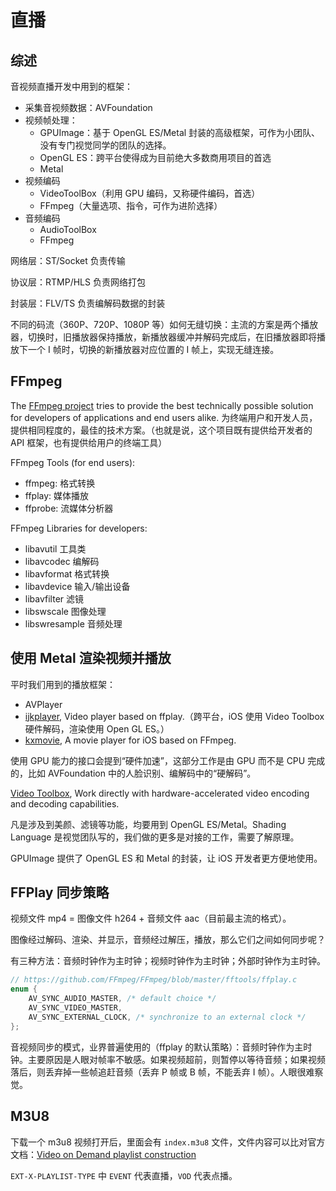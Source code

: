 # 直播

## 综述

音视频直播开发中用到的框架：

- 采集音视频数据：AVFoundation
- 视频帧处理：
  - GPUImage：基于 OpenGL ES/Metal 封装的高级框架，可作为小团队、没有专门视觉同学的团队的选择。
  - OpenGL ES：跨平台使得成为目前绝大多数商用项目的首选
  - Metal
- 视频编码
  - VideoToolBox（利用 GPU 编码，又称硬件编码，首选）
  - FFmpeg（大量选项、指令，可作为进阶选择）
- 音频编码
  - AudioToolBox
  - FFmpeg

网络层：ST/Socket 负责传输

协议层：RTMP/HLS 负责网络打包

封装层：FLV/TS 负责编解码数据的封装

不同的码流（360P、720P、1080P 等）如何无缝切换：主流的方案是两个播放器，切换时，旧播放器保持播放，新播放器缓冲并解码完成后，在旧播放器即将播放下一个 I 帧时，切换的新播放器对应位置的 I 帧上，实现无缝连接。

## FFmpeg

The [FFmpeg project](https://ffmpeg.org/about.html) tries to provide the best technically possible solution for developers of applications and end users alike. 为终端用户和开发人员，提供相同程度的，最佳的技术方案。（也就是说，这个项目既有提供给开发者的 API 框架，也有提供给用户的终端工具）

FFmpeg Tools (for end users):

- ffmpeg: 格式转换
- ffplay: 媒体播放
- ffprobe: 流媒体分析器

FFmpeg Libraries for developers:

- libavutil 工具类
- libavcodec 编解码
- libavformat 格式转换
- libavdevice 输入/输出设备
- libavfilter 滤镜
- libswscale 图像处理
- libswresample 音频处理

## 使用 Metal 渲染视频并播放

平时我们用到的播放框架：

- AVPlayer
- [ijkplayer](https://github.com/bilibili/ijkplayer), Video player based on ffplay.（跨平台，iOS 使用 Video Toolbox 硬件解码，渲染使用 Open GL ES。）
- [kxmovie](https://github.com/kolyvan/kxmovie), A movie player for iOS based on FFmpeg.

使用 GPU 能力的接口会提到“硬件加速”，这部分工作是由 GPU 而不是 CPU 完成的，比如 AVFoundation 中的人脸识别、编解码中的“硬解码”。

[Video Toolbox](https://developer.apple.com/documentation/videotoolbox), Work directly with hardware-accelerated video encoding and decoding capabilities.

凡是涉及到美颜、滤镜等功能，均要用到 OpenGL ES/Metal。Shading Language 是视觉团队写的，我们做的更多是对接的工作，需要了解原理。

GPUImage 提供了 OpenGL ES 和 Metal 的封装，让 iOS 开发者更方便地使用。

## FFPlay 同步策略

视频文件 mp4 = 图像文件 h264 + 音频文件 aac（目前最主流的格式）。

图像经过解码、渲染、并显示，音频经过解压，播放，那么它们之间如何同步呢？

有三种方法：音频时钟作为主时钟；视频时钟作为主时钟；外部时钟作为主时钟。

```c
// https://github.com/FFmpeg/FFmpeg/blob/master/fftools/ffplay.c
enum {
    AV_SYNC_AUDIO_MASTER, /* default choice */
    AV_SYNC_VIDEO_MASTER,
    AV_SYNC_EXTERNAL_CLOCK, /* synchronize to an external clock */
};
```

音视频同步的模式，业界普遍使用的（ffplay 的默认策略）：音频时钟作为主时钟。主要原因是人眼对帧率不敏感。如果视频超前，则暂停以等待音频；如果视频落后，则丢弃掉一些帧追赶音频（丢弃 P 帧或 B 帧，不能丢弃 I 帧）。人眼很难察觉。

## M3U8

下载一个 m3u8 视频打开后，里面会有 `index.m3u8` 文件，文件内容可以比对官方文档：[Video on Demand playlist construction](https://developer.apple.com/documentation/http-live-streaming/video-on-demand-playlist-construction)

`EXT-X-PLAYLIST-TYPE` 中 `EVENT` 代表直播，`VOD` 代表点播。
